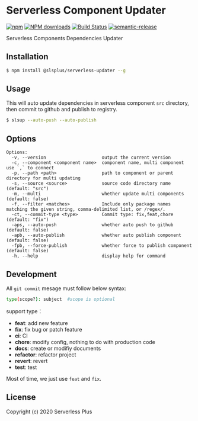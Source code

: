 # Serverless Component Updater

[![npm](https://img.shields.io/npm/v/@slsplus/serverless-updater)](http://www.npmtrends.com/@slsplus/serverless-updater)
[![NPM downloads](http://img.shields.io/npm/dm/@slsplus/serverless-updater.svg?style=flat-square)](http://www.npmtrends.com/@slsplus/serverless-updater)
[![Build Status](https://github.com/serverless-plus/serverless-updater/workflows/Publish/badge.svg?branch=master)](https://github.com/serverless-plus/serverless-updater/actions?query=workflow:Publish+branch:master)
[![semantic-release](https://img.shields.io/badge/%20%20%F0%9F%93%A6%F0%9F%9A%80-semantic--release-e10079.svg)](https://github.com/semantic-release/semantic-release)

Serverless Components Dependencies Updater

## Installation

```bash
$ npm install @slsplus/serverless-updater --g
```

## Usage

This will auto update dependencies in serverless component `src` directory, then commit to github and publish to registry.

```bash
$ slsup --auto-push --auto-publish
```

## Options

```
Options:
  -v, --version                     output the current version
  -c, --component <component name>  component name, multi component use `,` to connect
  -p, --path <path>                 path to component or parent directory for multi updating
  -s, --source <source>             source code directory name (default: "src")
  -m, --multi                       whether update multi components (default: false)
  -f, --filter <matches>            Include only package names matching the given string, comma-delimited list, or /regex/.
  -ct, --commit-type <type>         Commit type: fix,feat,chore (default: "fix")
  -aps, --auto-push                 whether auto push to github (default: false)
  -apb, --auto-publish              whether auto publish component (default: false)
  -fpb, --force-publish             whether force to publish component (default: false)
  -h, --help                        display help for command
```

## Development

All `git commit` mesage must follow below syntax:

```bash
type(scope?): subject  #scope is optional
```

support type：

- **feat**: add new feature
- **fix**: fix bug or patch feature
- **ci**: CI
- **chore**: modify config, nothing to do with production code
- **docs**: create or modifiy documents
- **refactor**: refactor project
- **revert**: revert
- **test**: test

Most of time, we just use `feat` and `fix`.

## License

Copyright (c) 2020 Serverless Plus
